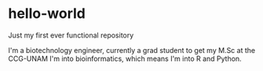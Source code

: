 # hello-world
Just my first ever functional repository

I'm a biotechnology engineer, currently a grad student to get my M.Sc at the CCG-UNAM
I'm into bioinformatics, which means I'm into R and Python.
